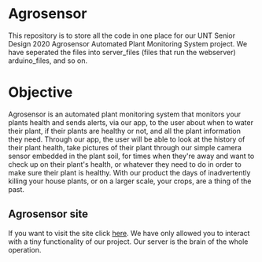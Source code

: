 # Agrosensor

This repository is to store all the code in one place for our UNT Senior Design 2020 Agrosensor Automated Plant Monitoring System project. We have seperated the files into server_files (files that run the webserver) arduino_files, and so on.


# Objective

Agrosensor is an automated plant monitoring system that monitors your plants health and sends alerts, via our app, to the user about when to water their plant, if their plants are healthy or not, and all the plant information they need.
Through our app, the user will be able to look at the history of their plant health, take pictures of their plant through our simple camera sensor embedded in the plant soil, for times when they're away and want to check up on their plant's health, or whatever they need to do in order to make sure their plant is healthy. With our product the days of inadvertently killing your house plants, or on a larger scale, your crops, are a thing of the past.


## Agrosensor site

If you want to visit the site click [here](http://157.245.185.143/). We have only allowed you to interact with a tiny functionality of our project. Our server is the brain of the whole operation. 



